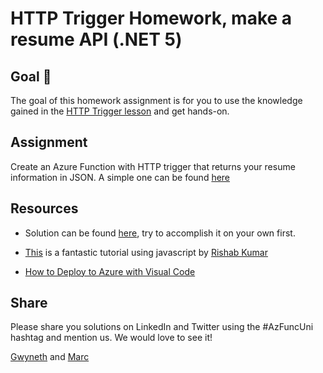 # HTTP Trigger Homework, make a resume API (.NET 5)

## Goal 🎯

The goal of this homework assignment is for you to use the knowledge gained in the [HTTP Trigger lesson](http-lesson-dotnet.md) and get hands-on.

## Assignment

Create an Azure Function with HTTP trigger that returns your resume information in JSON. A simple one can be found [here](https://getresumeapi-azuni.azurewebsites.net/api/GetResume)

## Resources

- Solution can be found [here](../../../src/dotnet5/homework/resume-api/Resume.cs), try to accomplish it on your own first.

- [This](https://dev.to/rishabk7/how-i-built-a-resume-api-w-javascript-and-azure-functions-fbm) is a fantastic tutorial using javascript by [Rishab Kumar](https://twitter.com/rishabk7)

- [How to Deploy to Azure with Visual Code](https://docs.microsoft.com/en-us/azure/azure-functions/functions-develop-vs-code?tabs=csharp)

## Share

Please share you solutions on LinkedIn and Twitter using the #AzFuncUni hashtag and mention us. We would love to see it!

[Gwyneth](https://twitter.com/madebygps) and [Marc](https://twitter.com/marcduiker)
